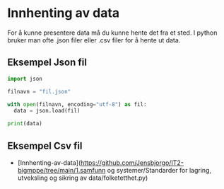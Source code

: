 # Innhenting av data
For å kunne presentere data må du kunne hente det fra et sted. I python bruker man ofte .json filer eller .csv filer for å hente ut data.

## Eksempel Json fil

```python
import json

filnavn = "fil.json"

with open(filnavn, encoding="utf-8") as fil:
  data = json.load(fil)

print(data)

```

## Eksempel Csv fil

- [Innhenting-av-data](https://github.com/Jensbjorgo/IT2-bigmppe/tree/main/1.samfunn og systemer/Standarder for lagring, utveksling og sikring av data/folketetthet.py)